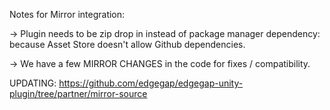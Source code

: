 Notes for Mirror integration:

-> Plugin needs to be zip drop in instead of package manager dependency:
   because Asset Store doesn't allow Github dependencies.

-> We have a few MIRROR CHANGES in the code for fixes / compatibility.

UPDATING:
https://github.com/edgegap/edgegap-unity-plugin/tree/partner/mirror-source